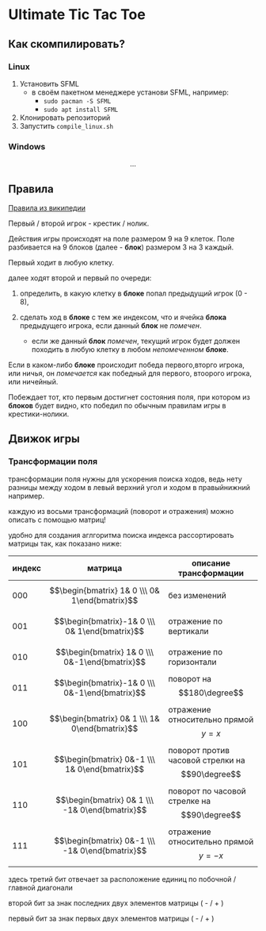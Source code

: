 # Ultimate Tic Tac Toe

## Как скомпилировать?

### Linux

1. Установить SFML
    - в своём пакетном менеджере установи SFML, например: 
        - `sudo pacman -S SFML`
        - `sudo apt install SFML`
2. Клонировать репозиторий
3. Запустить `compile_linux.sh`


### Windows

$$\dots$$


## Правила
[Правила из википедии](https://en.wikipedia.org/wiki/Ultimate_tic-tac-toe#Rules)

Первый / второй игрок - крестик / нолик.

Действия игры происходят на поле размером 9 на 9 клеток. Поле разбивается на 9 блоков (далее - **блок**) размером 3 на 3 каждый.

Первый ходит в любую клетку.

далее ходят второй и первый по очереди:

1. определить, в какую клетку в **блоке** попал предыдущий игрок (0 - 8),

2. сделать ход в **блоке** с тем же индексом, что и ячейка **блока** предыдущего игрока, если данный **блок** не *помечен*.
    - если же данный **блок** *помечен*, текущий игрок будет должен походить в любую клетку в любом *непомеченном* **блоке**.

Если в каком-либо **блоке** происходит победа первого,вторго игрока, или ничья, он *помечается* как победный для первого, втоорого игрока, или ничейный.

Побеждает тот, кто первым достигнет состояния поля, при котором из **блоков** будет видно, кто победил по обычным правилам игры в крестики-нолики.

## Движок игры

### Трансформации поля

трансформации поля нужны для ускорения поиска ходов, ведь нету разницы между ходом в левый верхний угол и ходом в правыйнижний например.

каждую из восьми трансформаций (поворот и отражения) можно описать с помощью матриц! 

удобно для создания аглгоритма поиска индекса рассортировать матрицы так, как показано ниже:

индекс | матрица | описание трансформации
-|-|-
000 | $$\begin{bmatrix} 1& 0 \\\  0& 1\end{bmatrix}$$ | без изменений
001 | $$\begin{bmatrix}-1& 0 \\\  0& 1\end{bmatrix}$$ | отражение по вертикали
010 | $$\begin{bmatrix} 1& 0 \\\  0&-1\end{bmatrix}$$ | отражение по горизонтали
011 | $$\begin{bmatrix}-1& 0 \\\  0&-1\end{bmatrix}$$ | поворот на $$180\degree$$
100 | $$\begin{bmatrix} 0& 1 \\\  1& 0\end{bmatrix}$$ | отражение относительно прямой $$y=x$$
101 | $$\begin{bmatrix} 0&-1 \\\  1& 0\end{bmatrix}$$ | поворот против часовой стрелки на $$90\degree$$
110 | $$\begin{bmatrix} 0& 1 \\\ -1& 0\end{bmatrix}$$ | поворот по часовой стрелке на $$90\degree$$
111 | $$\begin{bmatrix} 0&-1 \\\ -1& 0\end{bmatrix}$$ | отражение относительно прямой $$y=-x$$

здесь третий бит отвечает за расположение единиц по побочной / главной диагонали

второй бит за знак последних двух элементов матрицы ( - / + )

первый бит за знак первых двух элементов матрицы ( - / + )